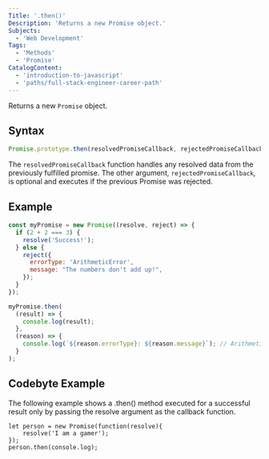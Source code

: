 ```yaml
---
Title: '.then()'
Description: 'Returns a new Promise object.'
Subjects:
  - 'Web Development'
Tags:
  - 'Methods'
  - 'Promise'
CatalogContent:
  - 'introduction-to-javascript'
  - 'paths/full-stack-engineer-career-path'
---
```


Returns a new `Promise` object.

## Syntax

```js
Promise.prototype.then(resolvedPromiseCallback, rejectedPromiseCallback);
```

The `resolvedPromiseCallback` function handles any resolved data from the previously fulfilled promise. The other argument, `rejectedPromiseCallback`, is optional and executes if the previous Promise was rejected.

## Example

```js
const myPromise = new Promise((resolve, reject) => {
  if (2 + 2 === 3) {
    resolve('Success!');
  } else {
    reject({
      errorType: 'ArithmeticError',
      message: "The numbers don't add up!",
    });
  }
});

myPromise.then(
  (result) => {
    console.log(result);
  },
  (reason) => {
    console.log(`${reason.errorType}: ${reason.message}`); // ArithmeticError: The numbers don't add up!
  }
);
```

## Codebyte Example

The following example shows a .then() method executed for a successful result only by passing the resolve argument as the callback function.

```codebyte/javascript
let person = new Promise(function(resolve){
    resolve('I am a gamer');
});
person.then(console.log);
```
